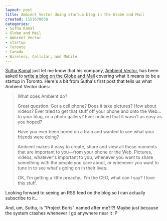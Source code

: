```yaml
--- 
layout: post
title: Ambient Vector doing startup blog in the Globe and Mail
created: 1151670056
categories: 
- Sutha Kamal
- Globe and Mail
- Ambient Vector
- startup
- Toronto
- Canada
- Wireless, Cellular, and Mobile
---
```

<p><a href="http://suthakamal.blogspot.com/">Sutha Kamal</a> just let me know that his company, <a href="http://www.ambientvector.com/">Ambient Vector</a>, has been asked to <a href="http://www.theglobeandmail.com/servlet/story/RTGAM.20060627.wsbtechblog0627/BNStory/specialSmallBusiness/home">write a blog on the Globe and Mail</a> covering what it means to be a startup in Toronto. Here's a bit from Sutha's first post that tells us what Ambient Vector does:</p>

<blockquote>
<p>What does Ambient do?</p>

<p>Great question. Got a cell phone? Does it take pictures? How about videos? Ever tried to get that stuff off your phone and onto the Web…to your blog, or a photo gallery? Ever noticed that it wasn't as easy as you hoped?</p>

<p>Have you ever been bored on a train and wanted to see what your friends were doing?</p>

<p>Ambient makes it easy to create, share and view all those moments that are important to you—from your phone or the Web. Pictures, videos, whatever's important to you, whenever you want to share something with the people you care about, or whenever you want to tune in to see what's going on in their lives.</p>

<p>OK, I'm getting a little preachy…I'm the CEO, what can I say? I love this stuff.</p>
</blockquote>

<p>Looking forward to seeing an RSS feed on the blog so I can actually subscribe to it...</p>

<p>And, um, Sutha, is "Project Boris" named after me?!?! Maybe just because the system crashes whenever I go anywhere near it :P</p>
